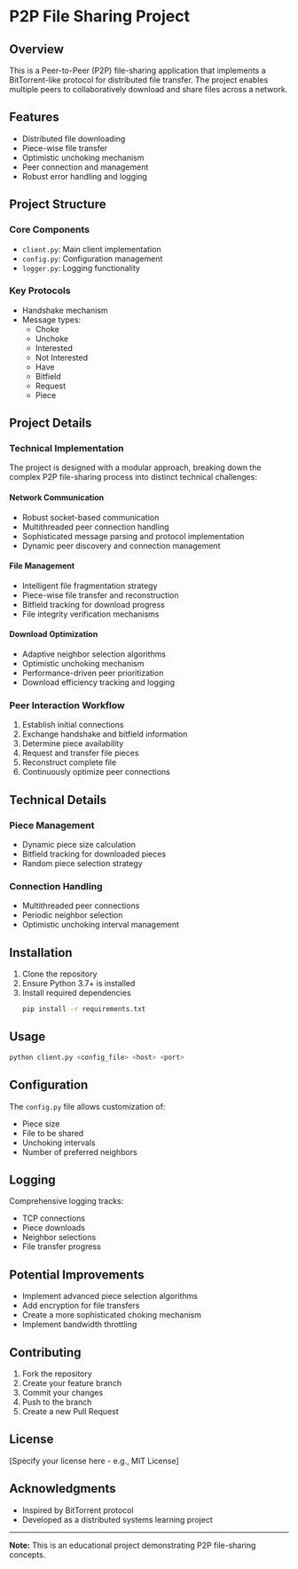 # P2P File Sharing Project

## Overview

This is a Peer-to-Peer (P2P) file-sharing application that implements a BitTorrent-like protocol for distributed file transfer. The project enables multiple peers to collaboratively download and share files across a network.

## Features

- Distributed file downloading
- Piece-wise file transfer
- Optimistic unchoking mechanism
- Peer connection and management
- Robust error handling and logging

## Project Structure

### Core Components

- `client.py`: Main client implementation
- `config.py`: Configuration management
- `logger.py`: Logging functionality

### Key Protocols

- Handshake mechanism
- Message types:
  - Choke
  - Unchoke
  - Interested
  - Not Interested
  - Have
  - Bitfield
  - Request
  - Piece

## Project Details

### Technical Implementation

The project is designed with a modular approach, breaking down the complex P2P file-sharing process into distinct technical challenges:

#### Network Communication
- Robust socket-based communication
- Multithreaded peer connection handling
- Sophisticated message parsing and protocol implementation
- Dynamic peer discovery and connection management

#### File Management
- Intelligent file fragmentation strategy
- Piece-wise file transfer and reconstruction
- Bitfield tracking for download progress
- File integrity verification mechanisms

#### Download Optimization
- Adaptive neighbor selection algorithms
- Optimistic unchoking mechanism
- Performance-driven peer prioritization
- Download efficiency tracking and logging

### Peer Interaction Workflow
1. Establish initial connections
2. Exchange handshake and bitfield information
3. Determine piece availability
4. Request and transfer file pieces
5. Reconstruct complete file
6. Continuously optimize peer connections

## Technical Details

### Piece Management
- Dynamic piece size calculation
- Bitfield tracking for downloaded pieces
- Random piece selection strategy

### Connection Handling
- Multithreaded peer connections
- Periodic neighbor selection
- Optimistic unchoking interval management

## Installation

1. Clone the repository
2. Ensure Python 3.7+ is installed
3. Install required dependencies
   ```bash
   pip install -r requirements.txt
   ```

## Usage

```bash
python client.py <config_file> <host> <port>
```

## Configuration

The `config.py` file allows customization of:
- Piece size
- File to be shared
- Unchoking intervals
- Number of preferred neighbors

## Logging

Comprehensive logging tracks:
- TCP connections
- Piece downloads
- Neighbor selections
- File transfer progress

## Potential Improvements

- Implement advanced piece selection algorithms
- Add encryption for file transfers
- Create a more sophisticated choking mechanism
- Implement bandwidth throttling

## Contributing

1. Fork the repository
2. Create your feature branch
3. Commit your changes
4. Push to the branch
5. Create a new Pull Request

## License

[Specify your license here - e.g., MIT License]

## Acknowledgments

- Inspired by BitTorrent protocol
- Developed as a distributed systems learning project

---

**Note:** This is an educational project demonstrating P2P file-sharing concepts.